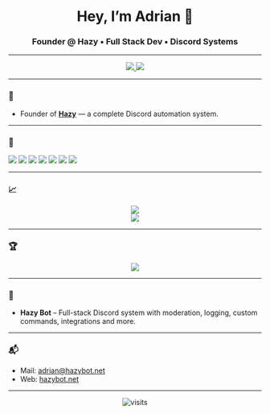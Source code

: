 <h1 align="center">Hey, I’m Adrian 👋</h1>
<h3 align="center">Founder @ Hazy • Full Stack Dev • Discord Systems</h3>

---

<p align="center">
  <a href="https://hazybot.net" target="_blank">
    <img src="https://img.shields.io/badge/HazyBot-Website-6a0dad?style=for-the-badge&logo=googlechrome&logoColor=white" />
  </a>
  <a href="mailto:adrian@hazybot.net">
    <img src="https://img.shields.io/badge/Email-Contact-ff5555?style=for-the-badge&logo=gmail&logoColor=white" />
  </a>
</p>

---

### 🚀 

- Founder of [**Hazy**](https://hazybot.net) — a complete Discord automation system.
---

### 🧰 

<p>
  <img src="https://img.shields.io/badge/JavaScript-F7DF1E?style=flat-square&logo=javascript&logoColor=black" />
  <img src="https://img.shields.io/badge/Node.js-339933?style=flat-square&logo=node.js&logoColor=white" />
  <img src="https://img.shields.io/badge/Python-3776AB?style=flat-square&logo=python&logoColor=white" />
  <img src="https://img.shields.io/badge/C++-00599C?style=flat-square&logo=c%2B%2B&logoColor=white" />
  <img src="https://img.shields.io/badge/MySQL-00758F?style=flat-square&logo=mysql&logoColor=white" />
  <img src="https://img.shields.io/badge/SQLite-003B57?style=flat-square&logo=sqlite&logoColor=white" />
  <img src="https://img.shields.io/badge/FiveM-RP-orange?style=flat-square" />
</p>

---

### 📈 

<p align="center">
  <img src="https://github-readme-stats.vercel.app/api?username=4drixn&show_icons=true&theme=tokyonight&hide_border=true" />
  <br/>
  <img src="https://github-readme-stats.vercel.app/api/top-langs/?username=4drixn&layout=compact&theme=tokyonight&hide_border=true" />
</p>

---

### 🏆 

<p align="center">
  <img src="https://github-profile-trophy.vercel.app/?username=4drixn&theme=onedark&no-frame=true&row=1&column=7" />
</p>

---

### 🔧 

- **Hazy Bot** – Full-stack Discord system with moderation, logging, custom commands, integrations and more.

---

### 📬

- Mail: [adrian@hazybot.net](mailto:adrian@hazybot.net)
- Web: [hazybot.net](https://hazybot.net)

---

<p align="center">
  <img src="https://komarev.com/ghpvc/?username=4drixn&style=flat-square&color=blue" alt="visits"/>
</p>
